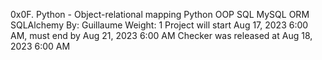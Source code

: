 0x0F. Python - Object-relational mapping
Python
OOP
SQL
MySQL
ORM
SQLAlchemy
 By: Guillaume
 Weight: 1
 Project will start Aug 17, 2023 6:00 AM, must end by Aug 21, 2023 6:00 AM
 Checker was released at Aug 18, 2023 6:00 AM
